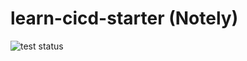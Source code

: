 # learn-cicd-starter (Notely)
![test status](https://github.com/AidanRJ1/learn-cicd-starter/actions/workflows/ci.yml>/badge.svg)
